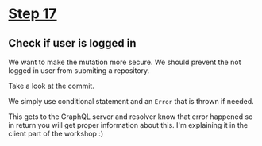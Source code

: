 # [Step 17](https://github.com/kamilkisiela/GitHunt-Lite-API/tree/step17)

## Check if user is logged in

We want to make the mutation more secure. We should prevent the not logged in user from submiting a repository.

Take a look at the commit.

We simply use conditional statement and an `Error` that is thrown if needed.

This gets to the GraphQL server and resolver know that error happened so in return you will get proper information about this. 
I'm explaining it in the client part of the workshop :)
